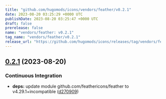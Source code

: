 ```yaml
---
title: "github.com/hugomods/icons/vendors/feather/v0.2.1"
date: 2023-08-20 03:25:29 +0000 UTC
publishDate: 2023-08-20 03:25:47 +0000 UTC
draft: false
prerelease: false
name: "vendors/feather: v0.2.1"
tag_name: "vendors/feather/v0.2.1"
release_url: "https://github.com/hugomods/icons/releases/tag/vendors/feather/v0.2.1"
---
```


## [0.2.1](https://github.com/hugomods/icons/compare/vendors/feather/v0.2.0...vendors/feather/v0.2.1) (2023-08-20)


### Continuous Integration

* **deps:** update module github.com/feathericons/feather to v4.29.1+incompatible ([d270909](https://github.com/hugomods/icons/commit/d2709094d0f0636683d43e610ab0e9d5e7ced039))

